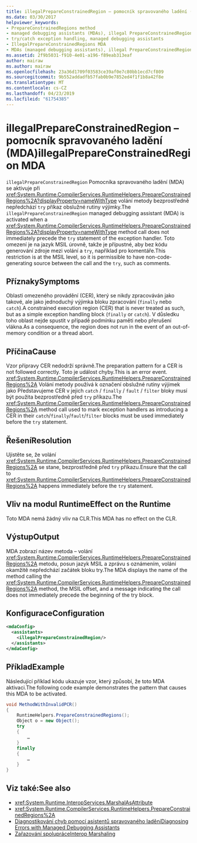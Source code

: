 ```yaml
---
title: illegalPrepareConstrainedRegion – pomocník spravovaného ladění (MDA)
ms.date: 03/30/2017
helpviewer_keywords:
- PrepareConstrainedRegions method
- managed debugging assistants (MDAs), illegal PrepareConstrainedRegions
- try/catch exception handling, managed debugging assistants
- IllegalPrepareConstrainedRegions MDA
- MDAs (managed debugging assistants), illegal PrepareConstrainedRegions
ms.assetid: 2f9b5031-f910-4e01-a196-f89eab313eaf
author: mairaw
ms.author: mairaw
ms.openlocfilehash: 23a36d1709f03583ce39af0e7c80bb1ecd7cf809
ms.sourcegitcommit: 9b552addadfb57fab0b9e7852ed4f1f1b8a42f8e
ms.translationtype: MT
ms.contentlocale: cs-CZ
ms.lasthandoff: 04/23/2019
ms.locfileid: "61754385"
---
```

# <a name="illegalprepareconstrainedregion-mda"></a><span data-ttu-id="27cf4-102">illegalPrepareConstrainedRegion – pomocník spravovaného ladění (MDA)</span><span class="sxs-lookup"><span data-stu-id="27cf4-102">illegalPrepareConstrainedRegion MDA</span></span>
<span data-ttu-id="27cf4-103">`illegalPrepareConstrainedRegion` Pomocníka spravovaného ladění (MDA) se aktivuje při <xref:System.Runtime.CompilerServices.RuntimeHelpers.PrepareConstrainedRegions%2A?displayProperty=nameWithType> volání metody bezprostředně nepředchází `try` příkaz obslužné rutiny výjimky.</span><span class="sxs-lookup"><span data-stu-id="27cf4-103">The `illegalPrepareConstrainedRegion` managed debugging assistant (MDA) is activated when a <xref:System.Runtime.CompilerServices.RuntimeHelpers.PrepareConstrainedRegions%2A?displayProperty=nameWithType> method call does not immediately precede the `try` statement of the exception handler.</span></span> <span data-ttu-id="27cf4-104">Toto omezení je na jazyk MSIL úrovně, takže je přípustné, aby bez kódu generování zdroje mezi volání a `try`, například pro komentáře.</span><span class="sxs-lookup"><span data-stu-id="27cf4-104">This restriction is at the MSIL level, so it is permissible to have non-code-generating source between the call and the `try`, such as comments.</span></span>  
  
## <a name="symptoms"></a><span data-ttu-id="27cf4-105">Příznaky</span><span class="sxs-lookup"><span data-stu-id="27cf4-105">Symptoms</span></span>  
 <span data-ttu-id="27cf4-106">Oblasti omezeného provádění (CER), který se nikdy zpracováván jako takové, ale jako jednoduchý výjimka bloku zpracování (`finally` nebo `catch`).</span><span class="sxs-lookup"><span data-stu-id="27cf4-106">A constrained execution region (CER) that is never treated as such, but as a simple exception handling block (`finally` or `catch`).</span></span> <span data-ttu-id="27cf4-107">V důsledku toho oblast nejde spustit v případě podmínku paměti nebo přerušení vlákna.</span><span class="sxs-lookup"><span data-stu-id="27cf4-107">As a consequence, the region does not run in the event of an out-of-memory condition or a thread abort.</span></span>  
  
## <a name="cause"></a><span data-ttu-id="27cf4-108">Příčina</span><span class="sxs-lookup"><span data-stu-id="27cf4-108">Cause</span></span>  
 <span data-ttu-id="27cf4-109">Vzor přípravy CER nedodrží správně.</span><span class="sxs-lookup"><span data-stu-id="27cf4-109">The preparation pattern for a CER is not followed correctly.</span></span>  <span data-ttu-id="27cf4-110">Toto je událost chyby.</span><span class="sxs-lookup"><span data-stu-id="27cf4-110">This is an error event.</span></span> <span data-ttu-id="27cf4-111"><xref:System.Runtime.CompilerServices.RuntimeHelpers.PrepareConstrainedRegions%2A> Volání metody používá k označení obslužné rutiny výjimek jako Představujeme CER v jejich `catch` / `finally` / `fault` / `filter` bloky musí být použita bezprostředně před `try` příkazu.</span><span class="sxs-lookup"><span data-stu-id="27cf4-111">The <xref:System.Runtime.CompilerServices.RuntimeHelpers.PrepareConstrainedRegions%2A> method call used to mark exception handlers as introducing a CER in their `catch`/`finally`/`fault`/`filter` blocks must be used immediately before the `try` statement.</span></span>  
  
## <a name="resolution"></a><span data-ttu-id="27cf4-112">Řešení</span><span class="sxs-lookup"><span data-stu-id="27cf4-112">Resolution</span></span>  
 <span data-ttu-id="27cf4-113">Ujistěte se, že volání <xref:System.Runtime.CompilerServices.RuntimeHelpers.PrepareConstrainedRegions%2A> se stane, bezprostředně před `try` příkazu.</span><span class="sxs-lookup"><span data-stu-id="27cf4-113">Ensure that the call to <xref:System.Runtime.CompilerServices.RuntimeHelpers.PrepareConstrainedRegions%2A> happens immediately before the `try` statement.</span></span>  
  
## <a name="effect-on-the-runtime"></a><span data-ttu-id="27cf4-114">Vliv na modul Runtime</span><span class="sxs-lookup"><span data-stu-id="27cf4-114">Effect on the Runtime</span></span>  
 <span data-ttu-id="27cf4-115">Toto MDA nemá žádný vliv na CLR.</span><span class="sxs-lookup"><span data-stu-id="27cf4-115">This MDA has no effect on the CLR.</span></span>  
  
## <a name="output"></a><span data-ttu-id="27cf4-116">Výstup</span><span class="sxs-lookup"><span data-stu-id="27cf4-116">Output</span></span>  
 <span data-ttu-id="27cf4-117">MDA zobrazí název metoda – volání <xref:System.Runtime.CompilerServices.RuntimeHelpers.PrepareConstrainedRegions%2A> metodu, posun jazyk MSIL a zprávu s oznámením, volání okamžitě nepředchází začátek bloku try.</span><span class="sxs-lookup"><span data-stu-id="27cf4-117">The MDA displays the name of the method calling the <xref:System.Runtime.CompilerServices.RuntimeHelpers.PrepareConstrainedRegions%2A> method, the MSIL offset, and a message indicating the call does not immediately precede the beginning of the try block.</span></span>  
  
## <a name="configuration"></a><span data-ttu-id="27cf4-118">Konfigurace</span><span class="sxs-lookup"><span data-stu-id="27cf4-118">Configuration</span></span>  
  
```xml  
<mdaConfig>  
  <assistants>  
    <illegalPrepareConstrainedRegion/>  
  </assistants>  
</mdaConfig>  
```  
  
## <a name="example"></a><span data-ttu-id="27cf4-119">Příklad</span><span class="sxs-lookup"><span data-stu-id="27cf4-119">Example</span></span>  
 <span data-ttu-id="27cf4-120">Následující příklad kódu ukazuje vzor, který způsobí, že toto MDA aktivaci.</span><span class="sxs-lookup"><span data-stu-id="27cf4-120">The following code example demonstrates the pattern that causes this MDA to be activated.</span></span>  
  
```csharp
void MethodWithInvalidPCR()  
{  
    RuntimeHelpers.PrepareConstrainedRegions();  
    Object o = new Object();  
    try  
    {  
        …  
    }  
    finally  
    {  
        …  
    }  
}  
```  
  
## <a name="see-also"></a><span data-ttu-id="27cf4-121">Viz také:</span><span class="sxs-lookup"><span data-stu-id="27cf4-121">See also</span></span>

- <xref:System.Runtime.InteropServices.MarshalAsAttribute>
- <xref:System.Runtime.CompilerServices.RuntimeHelpers.PrepareConstrainedRegions%2A>
- [<span data-ttu-id="27cf4-122">Diagnostikování chyb pomocí asistentů spravovaného ladění</span><span class="sxs-lookup"><span data-stu-id="27cf4-122">Diagnosing Errors with Managed Debugging Assistants</span></span>](../../../docs/framework/debug-trace-profile/diagnosing-errors-with-managed-debugging-assistants.md)
- [<span data-ttu-id="27cf4-123">Zařazování spolupráce</span><span class="sxs-lookup"><span data-stu-id="27cf4-123">Interop Marshaling</span></span>](../../../docs/framework/interop/interop-marshaling.md)
